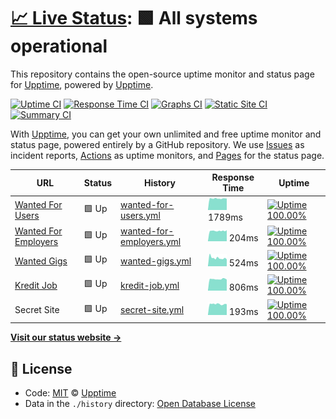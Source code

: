 # [📈 Live Status](https://jeongsk.github.io/upptime): <!--live status--> **🟩 All systems operational**

This repository contains the open-source uptime monitor and status page for [Upptime](https://upptime.js.org), powered by [Upptime](https://github.com/upptime/upptime).

[![Uptime CI](https://github.com/koj-co/upptime/workflows/Uptime%20CI/badge.svg)](https://github.com/koj-co/upptime/actions?query=workflow%3A%22Uptime+CI%22)
[![Response Time CI](https://github.com/koj-co/upptime/workflows/Response%20Time%20CI/badge.svg)](https://github.com/koj-co/upptime/actions?query=workflow%3A%22Response+Time+CI%22)
[![Graphs CI](https://github.com/koj-co/upptime/workflows/Graphs%20CI/badge.svg)](https://github.com/koj-co/upptime/actions?query=workflow%3A%22Graphs+CI%22)
[![Static Site CI](https://github.com/koj-co/upptime/workflows/Static%20Site%20CI/badge.svg)](https://github.com/koj-co/upptime/actions?query=workflow%3A%22Static+Site+CI%22)
[![Summary CI](https://github.com/koj-co/upptime/workflows/Summary%20CI/badge.svg)](https://github.com/koj-co/upptime/actions?query=workflow%3A%22Summary+CI%22)

With [Upptime](https://upptime.js.org), you can get your own unlimited and free uptime monitor and status page, powered entirely by a GitHub repository. We use [Issues](https://github.com/upptime/upptime/issues) as incident reports, [Actions](https://github.com/upptime/upptime/actions) as uptime monitors, and [Pages](https://demo.upptime.js.org) for the status page.

<!--start: status pages-->
<!-- This summary is generated by Upptime (https://github.com/upptime/upptime) -->
<!-- Do not edit this manually, your changes will be overwritten -->

| URL                                                        | Status | History                                                                                                        | Response Time                                                                             | Uptime                                                                                                                                                                                                                                   |
| ---------------------------------------------------------- | ------ | -------------------------------------------------------------------------------------------------------------- | ----------------------------------------------------------------------------------------- | ---------------------------------------------------------------------------------------------------------------------------------------------------------------------------------------------------------------------------------------- |
| [Wanted For Users](https://www.wanted.co.kr)               | 🟩 Up  | [wanted-for-users.yml](https://github.com/jeongsk/upptime/commits/master/history/wanted-for-users.yml)         | <img alt="Response time graph" src="./graphs/wanted-for-users.png" height="20"> 1789ms    | [![Uptime 100.00%](https://img.shields.io/endpoint?url=https%3A%2F%2Fraw.githubusercontent.com%2Fjeongsk%2Fupptime%2Fmaster%2Fapi%2Fwanted-for-users%2Fuptime.json)](https://jeongsk.github.io/upptime/history/wanted-for-users)         |
| [Wanted For Employers](https://www.wanted.co.kr/dashboard) | 🟩 Up  | [wanted-for-employers.yml](https://github.com/jeongsk/upptime/commits/master/history/wanted-for-employers.yml) | <img alt="Response time graph" src="./graphs/wanted-for-employers.png" height="20"> 204ms | [![Uptime 100.00%](https://img.shields.io/endpoint?url=https%3A%2F%2Fraw.githubusercontent.com%2Fjeongsk%2Fupptime%2Fmaster%2Fapi%2Fwanted-for-employers%2Fuptime.json)](https://jeongsk.github.io/upptime/history/wanted-for-employers) |
| [Wanted Gigs](https://www.wanted.co.kr/gigs)               | 🟩 Up  | [wanted-gigs.yml](https://github.com/jeongsk/upptime/commits/master/history/wanted-gigs.yml)                   | <img alt="Response time graph" src="./graphs/wanted-gigs.png" height="20"> 524ms          | [![Uptime 100.00%](https://img.shields.io/endpoint?url=https%3A%2F%2Fraw.githubusercontent.com%2Fjeongsk%2Fupptime%2Fmaster%2Fapi%2Fwanted-gigs%2Fuptime.json)](https://jeongsk.github.io/upptime/history/wanted-gigs)                   |
| [Kredit Job](https://kreditjob.com/)                       | 🟩 Up  | [kredit-job.yml](https://github.com/jeongsk/upptime/commits/master/history/kredit-job.yml)                     | <img alt="Response time graph" src="./graphs/kredit-job.png" height="20"> 806ms           | [![Uptime 100.00%](https://img.shields.io/endpoint?url=https%3A%2F%2Fraw.githubusercontent.com%2Fjeongsk%2Fupptime%2Fmaster%2Fapi%2Fkredit-job%2Fuptime.json)](https://jeongsk.github.io/upptime/history/kredit-job)                     |
| Secret Site                                                | 🟩 Up  | [secret-site.yml](https://github.com/jeongsk/upptime/commits/master/history/secret-site.yml)                   | <img alt="Response time graph" src="./graphs/secret-site.png" height="20"> 193ms          | [![Uptime 100.00%](https://img.shields.io/endpoint?url=https%3A%2F%2Fraw.githubusercontent.com%2Fjeongsk%2Fupptime%2Fmaster%2Fapi%2Fsecret-site%2Fuptime.json)](https://jeongsk.github.io/upptime/history/secret-site)                   |

<!--end: status pages-->

[**Visit our status website →**](https://jeongsk.github.io/upptime)

## 📄 License

- Code: [MIT](./LICENSE) © [Upptime](https://upptime.js.org)
- Data in the `./history` directory: [Open Database License](https://opendatacommons.org/licenses/odbl/1-0/)
